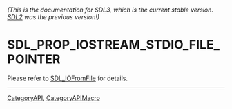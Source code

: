 ###### (This is the documentation for SDL3, which is the current stable version. [SDL2](https://wiki.libsdl.org/SDL2/) was the previous version!)
# SDL_PROP_IOSTREAM_STDIO_FILE_POINTER

Please refer to [SDL_IOFromFile](SDL_IOFromFile) for details.

----
[CategoryAPI](CategoryAPI), [CategoryAPIMacro](CategoryAPIMacro)

